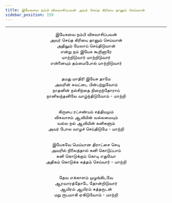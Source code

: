 ```yaml
---
title: இயேசுவை நம்பி விசுவாசிப்பவன் அவர் செய்த கிரியை தானும் செய்வான்
sidebar_position: 159
---
```


---
<center>
இயேசுவை நம்பி விசுவாசிப்பவன்<br/>
அவர் செய்த கிரியை தானும் செய்வான்<br/>
அதிலும் மேலாய் செய்திடுவான்<br/>
என்று நம் இயேசு கூறினாரே<br/>
மாற்றிடுவார் மாற்றிடுவார்<br/>
என்னையும் தம்மைபோல் மாற்றிடுவார்<br/><br/>

தமது மாதிரி இயேசு தாமே<br/>
அவரின் சுவட்டை பின்பற்றுவோம்<br/>
நாதனின் நல்சிந்தை நிறைந்தோராய்<br/>
நானிலந்தனிலே வாழ்ந்திடுவோம்            - மாற்றி<br/><br/>

கிருபை ரட்சண்யம் சத்தியமும்<br/>
விசுவாசம் ஆவியின் வல்லமையும்<br/>
வல்ல நல் ஆவியின் கனிகளும்<br/>
அவர் போல வாழச் செய்திடுமே            - மாற்றி<br/><br/>

இயேசுவே மெய்யான திராட்சை செடி<br/>
அவரில் நிலைத்தால் கனி கொடுப்பாய்<br/>
கனி கொடுக்கும் கொடி எதுவோ<br/>
அதிகம் கொடுக்க சுத்தம் செய்வார்            - மாற்றி<br/><br/>

தேவ எக்காளம் முழங்கிடவே<br/>
ஆரவாரத்தோடே தோன்றிடுவார்<br/>
ஆயிரம் ஆயிரம் சுத்தருடன்<br/>
மறு ரூபமாகி ஏகிடுவோம்                - மாற்றி
</center>